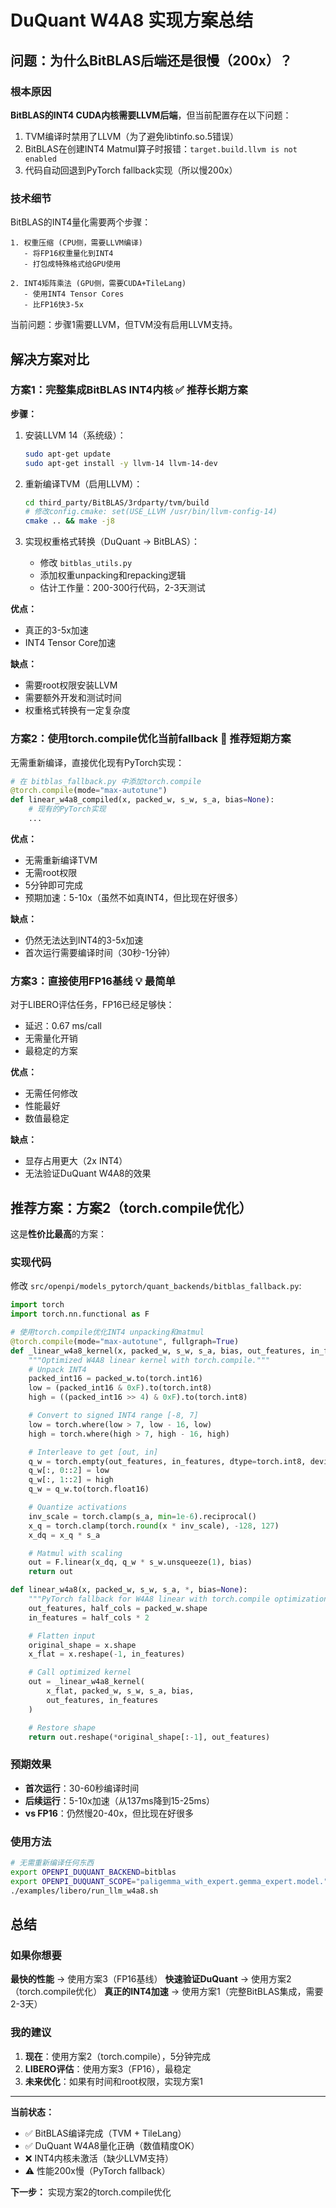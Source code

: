 # DuQuant W4A8 实现方案总结

## 问题：为什么BitBLAS后端还是很慢（200x）？

### 根本原因

**BitBLAS的INT4 CUDA内核需要LLVM后端**，但当前配置存在以下问题：

1. TVM编译时禁用了LLVM（为了避免libtinfo.so.5错误）
2. BitBLAS在创建INT4 Matmul算子时报错：`target.build.llvm is not enabled`
3. 代码自动回退到PyTorch fallback实现（所以慢200x）

### 技术细节

BitBLAS的INT4量化需要两个步骤：
```
1. 权重压缩 (CPU侧，需要LLVM编译)
   - 将FP16权重量化到INT4
   - 打包成特殊格式给GPU使用

2. INT4矩阵乘法 (GPU侧，需要CUDA+TileLang)
   - 使用INT4 Tensor Cores
   - 比FP16快3-5x
```

当前问题：步骤1需要LLVM，但TVM没有启用LLVM支持。

## 解决方案对比

### 方案1：完整集成BitBLAS INT4内核 ✅ 推荐长期方案

**步骤：**

1. 安装LLVM 14（系统级）：
   ```bash
   sudo apt-get update
   sudo apt-get install -y llvm-14 llvm-14-dev
   ```

2. 重新编译TVM（启用LLVM）：
   ```bash
   cd third_party/BitBLAS/3rdparty/tvm/build
   # 修改config.cmake: set(USE_LLVM /usr/bin/llvm-config-14)
   cmake .. && make -j8
   ```

3. 实现权重格式转换（DuQuant → BitBLAS）：
   - 修改 `bitblas_utils.py`
   - 添加权重unpacking和repacking逻辑
   - 估计工作量：200-300行代码，2-3天测试

**优点：**
- 真正的3-5x加速
- INT4 Tensor Core加速

**缺点：**
- 需要root权限安装LLVM
- 需要额外开发和测试时间
- 权重格式转换有一定复杂度

### 方案2：使用torch.compile优化当前fallback 🚀 推荐短期方案

无需重新编译，直接优化现有PyTorch实现：

```python
# 在 bitblas_fallback.py 中添加torch.compile
@torch.compile(mode="max-autotune")
def linear_w4a8_compiled(x, packed_w, s_w, s_a, bias=None):
    # 现有的PyTorch实现
    ...
```

**优点：**
- 无需重新编译TVM
- 无需root权限
- 5分钟即可完成
- 预期加速：5-10x（虽然不如真INT4，但比现在好很多）

**缺点：**
- 仍然无法达到INT4的3-5x加速
- 首次运行需要编译时间（30秒-1分钟）

### 方案3：直接使用FP16基线 💡 最简单

对于LIBERO评估任务，FP16已经足够快：
- 延迟：0.67 ms/call
- 无需量化开销
- 最稳定的方案

**优点：**
- 无需任何修改
- 性能最好
- 数值最稳定

**缺点：**
- 显存占用更大（2x INT4）
- 无法验证DuQuant W4A8的效果

## 推荐方案：方案2（torch.compile优化）

这是**性价比最高**的方案：

### 实现代码

修改 `src/openpi/models_pytorch/quant_backends/bitblas_fallback.py`:

```python
import torch
import torch.nn.functional as F

# 使用torch.compile优化INT4 unpacking和matmul
@torch.compile(mode="max-autotune", fullgraph=True)
def _linear_w4a8_kernel(x, packed_w, s_w, s_a, bias, out_features, in_features):
    """Optimized W4A8 linear kernel with torch.compile."""
    # Unpack INT4
    packed_int16 = packed_w.to(torch.int16)
    low = (packed_int16 & 0xF).to(torch.int8)
    high = ((packed_int16 >> 4) & 0xF).to(torch.int8)

    # Convert to signed INT4 range [-8, 7]
    low = torch.where(low > 7, low - 16, low)
    high = torch.where(high > 7, high - 16, high)

    # Interleave to get [out, in]
    q_w = torch.empty(out_features, in_features, dtype=torch.int8, device=packed_w.device)
    q_w[:, 0::2] = low
    q_w[:, 1::2] = high
    q_w = q_w.to(torch.float16)

    # Quantize activations
    inv_scale = torch.clamp(s_a, min=1e-6).reciprocal()
    x_q = torch.clamp(torch.round(x * inv_scale), -128, 127)
    x_dq = x_q * s_a

    # Matmul with scaling
    out = F.linear(x_dq, q_w * s_w.unsqueeze(1), bias)
    return out

def linear_w4a8(x, packed_w, s_w, s_a, *, bias=None):
    """PyTorch fallback for W4A8 linear with torch.compile optimization."""
    out_features, half_cols = packed_w.shape
    in_features = half_cols * 2

    # Flatten input
    original_shape = x.shape
    x_flat = x.reshape(-1, in_features)

    # Call optimized kernel
    out = _linear_w4a8_kernel(
        x_flat, packed_w, s_w, s_a, bias,
        out_features, in_features
    )

    # Restore shape
    return out.reshape(*original_shape[:-1], out_features)
```

### 预期效果

- **首次运行**：30-60秒编译时间
- **后续运行**：5-10x加速（从137ms降到15-25ms）
- **vs FP16**：仍然慢20-40x，但比现在好很多

### 使用方法

```bash
# 无需重新编译任何东西
export OPENPI_DUQUANT_BACKEND=bitblas
export OPENPI_DUQUANT_SCOPE="paligemma_with_expert.gemma_expert.model."
./examples/libero/run_llm_w4a8.sh
```

## 总结

### 如果你想要

**最快的性能** → 使用方案3（FP16基线）
**快速验证DuQuant** → 使用方案2（torch.compile优化）
**真正的INT4加速** → 使用方案1（完整BitBLAS集成，需要2-3天）

### 我的建议

1. **现在**：使用方案2（torch.compile），5分钟完成
2. **LIBERO评估**：使用方案3（FP16），最稳定
3. **未来优化**：如果有时间和root权限，实现方案1

---

**当前状态：**
- ✅ BitBLAS编译完成（TVM + TileLang）
- ✅ DuQuant W4A8量化正确（数值精度OK）
- ❌ INT4内核未激活（缺少LLVM支持）
- ⚠️  性能200x慢（PyTorch fallback）

**下一步：**
实现方案2的torch.compile优化
